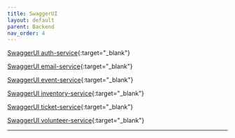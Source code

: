 ```yaml
---
title: SwaggerUI
layout: default
parent: Backend
nav_order: 4
---
```


[SwaggerUI auth-service](swagger/auth-service.html){:target="_blank"}

[SwaggerUI email-service](swagger/email-service.html){:target="_blank"}

[SwaggerUI event-service](swagger/event-service.html){:target="_blank"}

[SwaggerUI inventory-service](swagger/inventory-service.html){:target="_blank"}

[SwaggerUI ticket-service](swagger/ticket-service.html){:target="_blank"}

[SwaggerUI volunteer-service](swagger/volunteer-service.html){:target="_blank"}

---